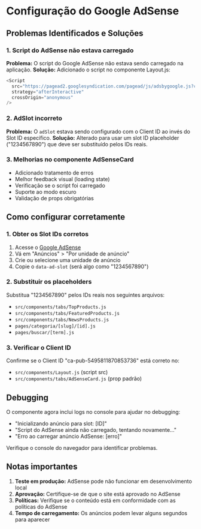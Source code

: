 # Configuração do Google AdSense

## Problemas Identificados e Soluções

### 1. Script do AdSense não estava carregado
**Problema:** O script do Google AdSense não estava sendo carregado na aplicação.
**Solução:** Adicionado o script no componente Layout.js:

```javascript
<Script
  src="https://pagead2.googlesyndication.com/pagead/js/adsbygoogle.js?client=ca-pub-5495811870853736"
  strategy="afterInteractive"
  crossOrigin="anonymous"
/>
```

### 2. AdSlot incorreto
**Problema:** O `adSlot` estava sendo configurado com o Client ID ao invés do Slot ID específico.
**Solução:** Alterado para usar um slot ID placeholder ("1234567890") que deve ser substituído pelos IDs reais.

### 3. Melhorias no componente AdSenseCard
- Adicionado tratamento de erros
- Melhor feedback visual (loading state)
- Verificação se o script foi carregado
- Suporte ao modo escuro
- Validação de props obrigatórias

## Como configurar corretamente

### 1. Obter os Slot IDs corretos
1. Acesse o [Google AdSense](https://www.google.com/adsense/)
2. Vá em "Anúncios" > "Por unidade de anúncio"
3. Crie ou selecione uma unidade de anúncio
4. Copie o `data-ad-slot` (será algo como "1234567890")

### 2. Substituir os placeholders
Substitua "1234567890" pelos IDs reais nos seguintes arquivos:
- `src/components/tabs/TopProducts.js`
- `src/components/tabs/FeaturedProducts.js`
- `src/components/tabs/NewsProducts.js`
- `pages/categoria/[slug]/[id].js`
- `pages/buscar/[term].js`

### 3. Verificar o Client ID
Confirme se o Client ID "ca-pub-5495811870853736" está correto no:
- `src/components/Layout.js` (script src)
- `src/components/tabs/AdSenseCard.js` (prop padrão)

## Debugging

O componente agora inclui logs no console para ajudar no debugging:
- "Inicializando anúncio para slot: [ID]"
- "Script do AdSense ainda não carregado, tentando novamente..."
- "Erro ao carregar anúncio AdSense: [erro]"

Verifique o console do navegador para identificar problemas.

## Notas importantes

1. **Teste em produção:** AdSense pode não funcionar em desenvolvimento local
2. **Aprovação:** Certifique-se de que o site está aprovado no AdSense
3. **Políticas:** Verifique se o conteúdo está em conformidade com as políticas do AdSense
4. **Tempo de carregamento:** Os anúncios podem levar alguns segundos para aparecer